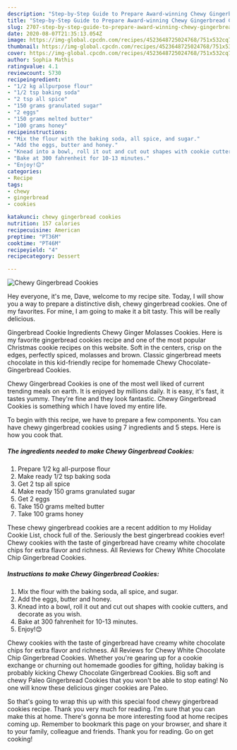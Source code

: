 ```yaml
---
description: "Step-by-Step Guide to Prepare Award-winning Chewy Gingerbread Cookies"
title: "Step-by-Step Guide to Prepare Award-winning Chewy Gingerbread Cookies"
slug: 2707-step-by-step-guide-to-prepare-award-winning-chewy-gingerbread-cookies
date: 2020-08-07T21:35:13.054Z
image: https://img-global.cpcdn.com/recipes/4523648725024768/751x532cq70/chewy-gingerbread-cookies-recipe-main-photo.jpg
thumbnail: https://img-global.cpcdn.com/recipes/4523648725024768/751x532cq70/chewy-gingerbread-cookies-recipe-main-photo.jpg
cover: https://img-global.cpcdn.com/recipes/4523648725024768/751x532cq70/chewy-gingerbread-cookies-recipe-main-photo.jpg
author: Sophia Mathis
ratingvalue: 4.1
reviewcount: 5730
recipeingredient:
- "1/2 kg allpurpose flour"
- "1/2 tsp baking soda"
- "2 tsp all spice"
- "150 grams granulated sugar"
- "2 eggs"
- "150 grams melted butter"
- "100 grams honey"
recipeinstructions:
- "Mix the flour with the baking soda, all spice, and sugar."
- "Add the eggs, butter and honey."
- "Knead into a bowl, roll it out and cut out shapes with cookie cutters, and decorate as you wish."
- "Bake at 300 fahrenheit for 10-13 minutes."
- "Enjoy!😊"
categories:
- Recipe
tags:
- chewy
- gingerbread
- cookies

katakunci: chewy gingerbread cookies 
nutrition: 157 calories
recipecuisine: American
preptime: "PT36M"
cooktime: "PT46M"
recipeyield: "4"
recipecategory: Dessert

---
```



![Chewy Gingerbread Cookies](https://img-global.cpcdn.com/recipes/4523648725024768/751x532cq70/chewy-gingerbread-cookies-recipe-main-photo.jpg)

Hey everyone, it's me, Dave, welcome to my recipe site. Today, I will show you a way to prepare a distinctive dish, chewy gingerbread cookies. One of my favorites. For mine, I am going to make it a bit tasty. This will be really delicious.

Gingerbread Cookie Ingredients Chewy Ginger Molasses Cookies. Here is my favorite gingerbread cookies recipe and one of the most popular Christmas cookie recipes on this website. Soft in the centers, crisp on the edges, perfectly spiced, molasses and brown. Classic gingerbread meets chocolate in this kid-friendly recipe for homemade Chewy Chocolate-Gingerbread Cookies.

Chewy Gingerbread Cookies is one of the most well liked of current trending meals on earth. It is enjoyed by millions daily. It is easy, it's fast, it tastes yummy. They're fine and they look fantastic. Chewy Gingerbread Cookies is something which I have loved my entire life.


To begin with this recipe, we have to prepare a few components. You can have chewy gingerbread cookies using 7 ingredients and 5 steps. Here is how you cook that.

<!--inarticleads1-->

##### The ingredients needed to make Chewy Gingerbread Cookies:

1. Prepare 1/2 kg all-purpose flour
1. Make ready 1/2 tsp baking soda
1. Get 2 tsp all spice
1. Make ready 150 grams granulated sugar
1. Get 2 eggs
1. Take 150 grams melted butter
1. Take 100 grams honey


These chewy gingerbread cookies are a recent addition to my Holiday Cookie List, chock full of the. Seriously the best gingerbread cookies ever! Chewy cookies with the taste of gingerbread have creamy white chocolate chips for extra flavor and richness. All Reviews for Chewy White Chocolate Chip Gingerbread Cookies. 

<!--inarticleads2-->

##### Instructions to make Chewy Gingerbread Cookies:

1. Mix the flour with the baking soda, all spice, and sugar.
1. Add the eggs, butter and honey.
1. Knead into a bowl, roll it out and cut out shapes with cookie cutters, and decorate as you wish.
1. Bake at 300 fahrenheit for 10-13 minutes.
1. Enjoy!😊


Chewy cookies with the taste of gingerbread have creamy white chocolate chips for extra flavor and richness. All Reviews for Chewy White Chocolate Chip Gingerbread Cookies. Whether you&#39;re gearing up for a cookie exchange or churning out homemade goodies for gifting, holiday baking is probably kicking Chewy Chocolate Gingerbread Cookies. Big soft and chewy Paleo Gingerbread Cookies that you won&#39;t be able to stop eating! No one will know these delicious ginger cookies are Paleo. 

So that's going to wrap this up with this special food chewy gingerbread cookies recipe. Thank you very much for reading. I'm sure that you can make this at home. There's gonna be more interesting food at home recipes coming up. Remember to bookmark this page on your browser, and share it to your family, colleague and friends. Thank you for reading. Go on get cooking!
